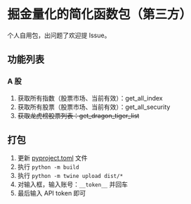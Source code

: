 # 掘金量化的简化函数包（第三方）

个人自用包，出问题了欢迎提 Issue。

## 功能列表

### A 股

1. 获取所有指数（股票市场、当前有效）：get_all_index
2. 获取所有股票（股票市场、当前有效）：get_all_security
3. ~~获取龙虎榜股票列表：get_dragon_tiger_list~~

## 打包

1. 更新 [pyproject.toml](pyproject.toml) 文件
2. 执行 `python -m build`
3. 执行 `python -m twine upload dist/*`
4. 对输入框，输入账号：`__token__` 并回车
5. 最后输入 API token 即可